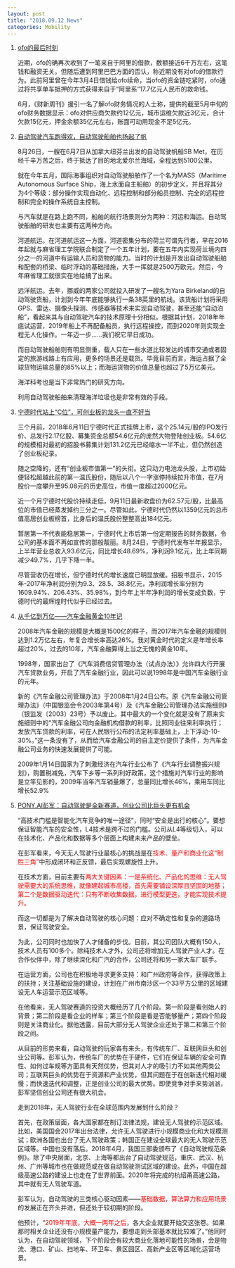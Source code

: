 ```yaml
---
layout: post
title: "2018.09.12 News"
categories: Mobility
---
```


1. [ofo的最后时刻](https://www.huxiu.com/article/262206.html)

    近期，ofo的确再次收到了一笔来自于阿里的借款，数额接近6千万左右，这笔钱和融资无关。但随后遭到阿里巴巴方面的否认，称近期没有对ofo的借款行为。此前阿里曾在今年3月4日借钱给ofo续命，当ofo的资金链吃紧时，ofo通过将共享单车抵押的方式获得来自于“阿里系”17.7亿元人民币的救命钱。

    6月，《财新周刊》援引一名了解ofo财务情况的人士称，提供的截至5月中旬的ofo财务数据显示：ofo对供应商欠款约12亿元，城市运维欠款近3亿元，合计欠款15亿元，押金余额35亿元左右，账面可动用现金不足5亿元。

2. [自动驾驶汽车跑得欢，自动驾驶船舶也扬起了帆](https://www.huxiu.com/article/262149.html)

    8月26日，一艘在6月7日从加拿大纽芬兰出发的自动驾驶帆船SB Met，在历经千辛万苦之后，终于抵达了目的地北爱尔兰海域，全程达到5100公里。

    就在今年五月，国际海事组织对自动驾驶船舶作了一个名为MASS（Maritime Autonomous Surface Ship，海上水面自主船舶）的初步定义，并且将其分为4个等级：部分操作实现自动化、远程控制和部分船员控制、完全的远程控制和完全的操作系统自主控制。

    与汽车就是在路上跑不同，船舶的航行场景则分为两种：河运和海运。自动驾驶船舶的研发也主要有这两种方向。

    河道航运。在河道航运这一方面，河道密集分布的荷兰可谓先行者，早在2016年起就与麻省理工学院联合制定了一个五年计划，要在五年内实现荷兰境内四分之一的河道中有运输人员和货物的能力。当时的计划是开发出自动驾驶船舶和配套的桥梁、临时浮动的基础措施，大手一挥就是2500万欧元。然后，今年麻省理工就很实在地给搞了出来。

    远洋航运。去年，挪威的两家公司就投入研发了一艘名为Yara Birkeland的自动驾驶货船，计划到今年年底能够执行一条38英里的航线。该货船计划将采用GPS、雷达、摄像头探测、传感器等技术来实现自动驾驶，甚至还能“自动泊船”，看起来其与自动驾驶汽车的技术原理十分相似。根据其计划，2018年年底试运营，2019年船上不再配备船员，执行远程操控，而到2020年则实现全程无人化操作。一年迈一步……我们祝它早日成功。

    而自动驾驶船舶则有明显侧重，载人只在一些水道比较发达的城市交通或者固定的旅游线路上有应用，更多的场景还是载货。毕竟目前而言，海运占据了全球货物运输总量的85%以上；而海运货物的价值总量也超过了5万亿美元。

    海洋科考也是当下非常热门的研究方向。

    利用自动驾驶船舶来清理海洋垃圾也是非常有效的手段。

3. [宁德时代站上“C位”，可创业板的龙头一直不好当](https://36kr.com/p/5152863.html)

    三个月前，2018年6月11日宁德时代正式挂牌上市，这个25.14元/股的IPO发行价、总发行2.17亿股、募集资金总额54.6亿元的庞然大物登陆创业板。54.6亿的规模相对最初的招股书募集计划131.2亿元已经缩水一半不止，但仍然创造了创业板纪录。

    随之空降的，还有“创业板市值第一”的头衔。这只动力电池龙头股，上市初始便轻松超越此前的第一温氏股份，随后以八个一字涨停持续拉升市值，在7月股价一度攀升至95.08元的历史高位，市值一度超过2000亿元。

    近一个月宁德时代股价持续走低，9月11日最新收盘价为62.57元/股，比最高位的市值已经蒸发掉约三分之一。尽管如此，宁德时代仍然以1359亿元的总市值高居创业板榜首，比身后的温氏股份整整高出184亿元。

    暂居第一不代表能稳居第一，宁德时代上市后第一份定期报告的财务数据，令公司的基本面不再如宣传的那般靓丽。8月24日，宁德时代发布半年报显示，上半年营业总收入93.6亿元，同比增长48.69%，净利润9.1亿元，比上年同期减少49.7%，几乎下降一半。

    尽管营收仍在增长，但宁德时代的增长速度已明显放缓。招股书显示，2015年-2017年净利润分别为9.3、28.5、38.8亿元，净利润增长率分别为1609.94%、206.43%、35.98%，到今年上半年净利润的增长变成负数，宁德时代的最辉煌时代似乎已经过去。

4. [从千亿到万亿——汽车金融黄金10年记](https://36kr.com/p/5152696.html)

    2008年汽车金融的规模是大概是1500亿的样子，而2017年汽车金融的规模则达到1.2万亿左右，年复合增长率高达26%。我对黄金时代的定义是年增长率超过20%，过去的10年，汽车金融算得上当之无愧的黄金10年。

    1998年，国家出台了《汽车消费信贷管理办法（试点办法）》允许四大行开展汽车贷款业务，开启了汽车金融行业，因此可以说1998年是中国汽车金融行业的元年。

    新的《汽车金融公司管理办法》于2008年1月24日公布。原《汽车金融公司管理办法》（中国银监会令2003年第4号）及《汽车金融公司管理办法实施细则》（银监发〔2003〕23号）予以废止。其中最大的一个变化就是没有了原来实施细则中的“汽车金融公司向金融机构借款的利率，比照同业往来利率执行；发放汽车贷款的利率，可在人民银行公布的法定利率基础上，上下浮动-10-30%。”这一条没有了，从而给汽车金融公司的自主定价提供了条件，为汽车金融公司业务的快速发展提供了可能。

    2009年1月14日国家为了刺激经济在汽车行业公布了《汽车行业调整振兴规划》，购置税减免，汽车下乡等一系列利好政策，这个措施对汽车行业的影响是立竿见影的，2009年当年汽车销量爆了，总量同比增长46%，乘用车同比增长52.9%

5. [PONY.AI彭军：自动驾驶是全新赛道，创业公司比巨头更有机会](https://mp.weixin.qq.com/s/pal6Wm9vCyHe_PjFUR3rvw)

    “高技术门槛是智能化汽车竞争的唯一途径”，同时“安全是出行的核心”。要想保证智能汽车的安全性，L4技术是跨不过的门槛。公司从L4等级切入，可以在技术化、产品化和数据等多个层面上构建未来产品的壁垒。

    在彭军看来，今天无人驾驶行业最核心的挑战是在<font color='red'>技术、量产和商业化这“制胜三角”</font>中形成闭环和正反馈，最后实现螺旋性上升。

    在技术方面，目前主要有<font color='red'>两大关键因素：一是系统化、产品化的思维：无人驾驶需要大的系统思维，就像建起城市高楼，首先需要铺设深厚且坚固的地基；第二个是数据驱动迭代：只有不断收集数据，进行模型更迭，才能实现技术提升。</font>

    而这一切都是为了解决自动驾驶的核心问题：应对不确定性和复杂的道路场景，保证驾驶安全。

    为此，公司同时也加快了人才储备的步伐。目前，其公司团队大概有150人，技术人员有100多个。除纯技术人才外，公司还将增加无人驾驶产业人才。在合作伙伴中，除了继续深化和广汽的合作，公司还将和另一家大车厂联手。
    
    在运营方面，公司也在积极地寻求更多支持：和广州政府等合作，获得政策上的扶持；关注基础设施的建设，计划在广州市南沙区一个33平方公里的区域建设无人车运营示范区域等。

    在他看来，无人驾驶赛道的投资大概经历了几个阶段。第一阶段是看创始人的背景；第二阶段是看企业的样车；第三个阶段是看是否能够量产；第四个阶段则是关注商业化。据他透露，目前大部分无人驾驶企业还处于第二和第三个阶段之间。

    从目前的形势来看，自动驾驶的玩家各有来头，有传统车厂、互联网巨头和创业公司等。彭军认为，传统车厂的优势在于硬件，它们在保证车辆的安全可靠性、如何过车规等方面具有天然优势，但其对人才的吸引力不如其他两类公司；互联网巨头的优势在于资源和产业优势，但其问题在于在创新迭代相对缓慢；而快速迭代和调整，正是创业公司的最大优势。即使竞争对手来势汹汹，彭军坚信创业公司还有很大机会。    

    走到2018年，无人驾驶行业在全球范围内发展到什么阶段？
    
    首先，在政策层面，各大国家都在制订法律法规，建设无人驾驶的示范区域。比如，美国国会2017年出台法律，允许无人驾驶进行小规模商业化和大规模测试；欧洲各国也出台了无人驾驶政策；韩国正在建设全球最大的无人驾驶示范区域等。中国也没有落后。2018年4月，我国三部委颁布了《自动驾驶规范条例》。除了中央层面，北京、上海等都出台了自动驾驶规范，重庆、武汉、杭州、广州等城市也在做规范或在做自动驾驶测试区域的建设。此外，中国在超级高速公路的建设上也走在了世界前面。2020年将完成的杭绍甬高速公路，其中就有无人驾驶车道。

    彭军认为，自动驾驶的三类核心驱动因素——<font color='red'>基础数据，算法算力和应用场景</font>的发展正在齐头并进，但还处于较初期的阶段。

    他预计，“<font color='red'>2019年年底，大概一两年之后</font>，各大企业就要开始交这张卷。如果那时相关企业还没有小规模量产能力，要想走到头部基本就比较难了。”他同时认为，在自动驾驶领域，下个阶段会有较大商业化落地可能性的场景，会是物流、港口、矿山、扫地车、环卫车、景区园区、高新产业区等区域化运营场景。